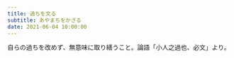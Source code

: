 ```yaml
---
title: 過ちを文る
subtitle: あやまちをかざる
date: 2021-06-04 10:00:00
---
```


自らの過ちを改めず、無意味に取り繕うこと。論語「小人之過也、必文」より。

